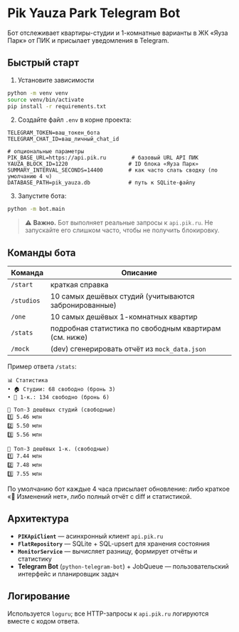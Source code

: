 # Pik Yauza Park Telegram Bot

Бот отслеживает квартиры-студии и 1-комнатные варианты в ЖК «Яуза Парк» от ПИК и присылает уведомления в Telegram.

## Быстрый старт

1.  Установите зависимости

```bash
python -m venv venv
source venv/bin/activate
pip install -r requirements.txt
```

2.  Создайте файл `.env` в корне проекта:

```
TELEGRAM_TOKEN=ваш_токен_бота
TELEGRAM_CHAT_ID=ваш_личный_chat_id

# опциональные параметры
PIK_BASE_URL=https://api.pik.ru        # базовый URL API ПИК
YAUZA_BLOCK_ID=1220                   # ID блока «Яуза Парк»
SUMMARY_INTERVAL_SECONDS=14400        # как часто слать сводку (по умолчанию 4 ч)
DATABASE_PATH=pik_yauza.db            # путь к SQLite-файлу
```

3.  Запустите бота:

```bash
python -m bot.main
```

> ⚠️  **Важно.** Бот выполняет реальные запросы к `api.pik.ru`. Не запускайте его слишком часто, чтобы не получить блокировку.

## Команды бота

| Команда   | Описание |
|-----------|-----------|
| `/start`  | краткая справка |
| `/studios`| 10 самых дешёвых студий (учитываются забронированные) |
| `/one`    | 10 самых дешёвых 1-комнатных квартир |
| `/stats`  | подробная статистика по свободным квартирам (см. ниже) |
| `/mock`   | (dev) сгенерировать отчёт из `mock_data.json` |

Пример ответа `/stats`:

```
📊 Статистика
• 🏠 Студии: 68 свободно (бронь 3)
• 🚪 1-к.: 134 свободно (бронь 6)

💸 Топ-3 дешёвых студий (свободные)
1️⃣ 5.46 млн
2️⃣ 5.50 млн
3️⃣ 5.56 млн

💸 Топ-3 дешёвых 1-к. (свободные)
1️⃣ 7.44 млн
2️⃣ 7.48 млн
3️⃣ 7.55 млн
```

По умолчанию бот каждые 4 часа присылает обновление: либо краткое «📝 Изменений нет», либо полный отчёт с diff и статистикой.

## Архитектура

- **`PIKApiClient`** — асинхронный клиент `api.pik.ru`  
- **`FlatRepository`** — SQLite + SQL-upsert для хранения состояния  
- **`MonitorService`** — вычисляет разницу, формирует отчёты и статистику  
- **Telegram Bot** (`python-telegram-bot`) + JobQueue — пользовательский интерфейс и планировщик задач

## Логирование

Используется `loguru`; все HTTP-запросы к `api.pik.ru` логируются вместе с кодом ответа. 